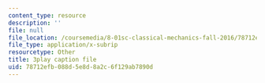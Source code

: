 ```yaml
---
content_type: resource
description: ''
file: null
file_location: /coursemedia/8-01sc-classical-mechanics-fall-2016/78712efb088d5e8d8a2c6f129ab7890d_W1lxlbJ0BZU.vtt
file_type: application/x-subrip
resourcetype: Other
title: 3play caption file
uid: 78712efb-088d-5e8d-8a2c-6f129ab7890d
---
```

